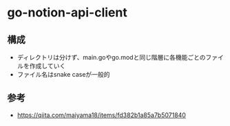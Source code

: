 # go-notion-api-client

## 構成
- ディレクトリは分けず、main.goやgo.modと同じ階層に各機能ごとのファイルを作成していく
- ファイル名はsnake caseが一般的


## 参考
- https://qiita.com/maiyama18/items/fd382b1a85a7b5071840